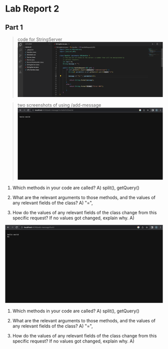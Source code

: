 # Lab Report 2

## Part 1

> code for StringServer
![Image](2-1.png)

> two screenshots of using /add-message
![Image](2-2.png)

1. Which methods in your code are called?
A) split(), getQuery()

2. What are the relevant arguments to those methods, and the values of any relevant fields of the class?
A) "=",  

3. How do the values of any relevant fields of the class change from this specific request? If no values got changed, explain why.
A) 

![Image](2-3.png)

1. Which methods in your code are called?
A) split(), getQuery()

2. What are the relevant arguments to those methods, and the values of any relevant fields of the class?
A) "=",  

3. How do the values of any relevant fields of the class change from this specific request? If no values got changed, explain why.
A) 
